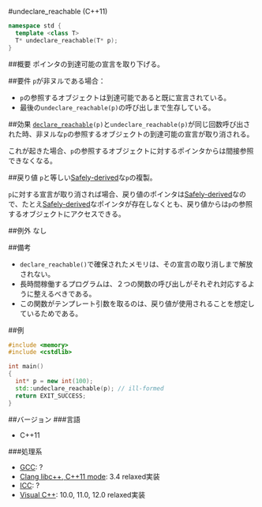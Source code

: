 #undeclare_reachable (C++11)
```cpp
namespace std {
  template <class T>
  T* undeclare_reachable(T* p);
}
```

##概要
ポインタの到達可能の宣言を取り下げる。


##要件
`p`が非ヌルである場合：

- `p`の参照するオブジェクトは到達可能であると既に宣言されている。
- 最後の`undeclare_reachable(p)`の呼び出しまで生存している。


##効果
[`declare_reachable`](./declare_reachable.md)`(p)`と`undeclare_reachable(p)`が同じ回数呼び出された時、非ヌルな`p`の参照するオブジェクトの到達可能の宣言が取り消される。

これが起きた場合、`p`の参照するオブジェクトに対するポインタからは間接参照できなくなる。


##戻り値
`p`と等しい[Safely-derived](./pointer_safety.md)な`p`の複製。

`p`に対する宣言が取り消されば場合、戻り値のポインタは[Safely-derived](./pointer_safety.md)なので、たとえ[Safely-derived](./pointer_safety.md)なポインタが存在しなくとも、戻り値からは`p`の参照するオブジェクトにアクセスできる。


##例外
なし


##備考
- `declare_reachable()`で確保されたメモリは、その宣言の取り消しまで解放されない。
- 長時間稼働するプログラムは、２つの関数の呼び出しがそれぞれ対応するように整えるべきである。
- この関数がテンプレート引数を取るのは、戻り値が使用されることを想定しているためである。


##例
```cpp
#include <memory>
#include <cstdlib>

int main()
{
  int* p = new int(100);
  std::undeclare_reachable(p); // ill-formed
  return EXIT_SUCCESS;
}
```

##バージョン
###言語
- C++11

###処理系
- [GCC](/implementation#gcc.md): ?
- [Clang libc++, C++11 mode](/implementation#clang.md): 3.4 relaxed実装
- [ICC](/implementation#icc.md): ?
- [Visual C++](/implementation#visual_cpp.md): 10.0, 11.0, 12.0 relaxed実装
